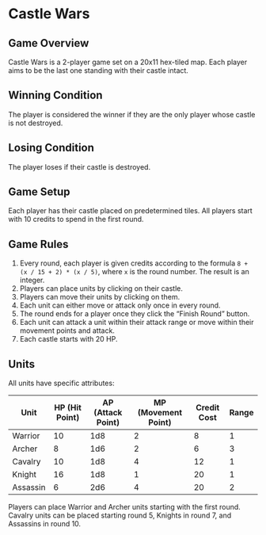 # Castle Wars

## Game Overview
Castle Wars is a 2-player game set on a 20x11 hex-tiled map. Each player aims to be the last one standing with their castle intact.

## Winning Condition
The player is considered the winner if they are the only player whose castle is not destroyed.

## Losing Condition
The player loses if their castle is destroyed.

## Game Setup
Each player has their castle placed on predetermined tiles. All players start with 10 credits to spend in the first round.

## Game Rules
1. Every round, each player is given credits according to the formula `8 + (x / 15 + 2) * (x / 5)`, where `x` is the round number. The result is an integer.
2. Players can place units by clicking on their castle.
3. Players can move their units by clicking on them.
4. Each unit can either move or attack only once in every round.
5. The round ends for a player once they click the “Finish Round” button.
6. Each unit can attack a unit within their attack range or move within their movement points and attack.
7. Each castle starts with 20 HP.

## Units
All units have specific attributes:

| Unit | HP (Hit Point) | AP (Attack Point) | MP (Movement Point) | Credit Cost | Range |
| ---- | ---- | ---- | ---- | ---- | ---- |
| Warrior | 10 | 1d8 | 2 | 8 | 1 |
| Archer | 8 | 1d6 | 2 | 6 | 3 |
| Cavalry | 10 | 1d8 | 4 | 12 | 1 |
| Knight | 16 | 1d8 | 1 | 20 | 1 |
| Assassin | 6 | 2d6 | 4 | 20 | 2 |

Players can place Warrior and Archer units starting with the first round. Cavalry units can be placed starting round 5, Knights in round 7, and Assassins in round 10.

